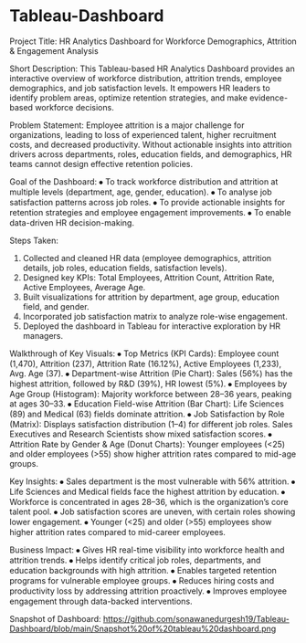 # Tableau-Dashboard
Project Title:
HR Analytics Dashboard for Workforce Demographics, Attrition & Engagement Analysis

Short Description:
This Tableau-based HR Analytics Dashboard provides an interactive overview of workforce distribution, attrition trends, employee demographics, and job satisfaction levels. It empowers HR leaders to identify problem areas, optimize retention strategies, and make evidence-based workforce decisions.

Problem Statement:
Employee attrition is a major challenge for organizations, leading to loss of experienced talent, higher recruitment costs, and decreased productivity. Without actionable insights into attrition drivers across departments, roles, education fields, and demographics, HR teams cannot design effective retention policies.

Goal of the Dashboard:
⦁	To track workforce distribution and attrition at multiple levels (department, age, gender, education).
⦁	To analyse job satisfaction patterns across job roles.
⦁	To provide actionable insights for retention strategies and employee engagement improvements.
⦁	To enable data-driven HR decision-making.

Steps Taken:
1.	Collected and cleaned HR data (employee demographics, attrition details, job roles, education fields, satisfaction levels).
2.	Designed key KPIs: Total Employees, Attrition Count, Attrition Rate, Active Employees, Average Age.
3.	Built visualizations for attrition by department, age group, education field, and gender.
4.	Incorporated job satisfaction matrix to analyze role-wise engagement.
5.	Deployed the dashboard in Tableau for interactive exploration by HR managers.

Walkthrough of Key Visuals:
⦁	Top Metrics (KPI Cards): Employee count (1,470), Attrition (237), Attrition Rate (16.12%), Active Employees (1,233), Avg. Age (37).
⦁	Department-wise Attrition (Pie Chart): Sales (56%) has the highest attrition, followed by R&D (39%), HR lowest (5%).
⦁	Employees by Age Group (Histogram): Majority workforce between 28–36 years, peaking at ages 30–33.
⦁	Education Field-wise Attrition (Bar Chart): Life Sciences (89) and Medical (63) fields dominate attrition.
⦁	Job Satisfaction by Role (Matrix): Displays satisfaction distribution (1–4) for different job roles. Sales Executives and Research Scientists show mixed satisfaction scores.
⦁	Attrition Rate by Gender & Age (Donut Charts): Younger employees (<25) and older employees (>55) show higher attrition rates compared to mid-age groups.

Key Insights:
⦁	Sales department is the most vulnerable with 56% attrition.
⦁	Life Sciences and Medical fields face the highest attrition by education.
⦁	Workforce is concentrated in ages 28–36, which is the organization’s core talent pool.
⦁	Job satisfaction scores are uneven, with certain roles showing lower engagement.
⦁	Younger (<25) and older (>55) employees show higher attrition rates compared to mid-career employees.

Business Impact:
⦁	Gives HR real-time visibility into workforce health and attrition trends.
⦁	Helps identify critical job roles, departments, and education backgrounds with high attrition.
⦁	Enables targeted retention programs for vulnerable employee groups.
⦁	Reduces hiring costs and productivity loss by addressing attrition proactively.
⦁	Improves employee engagement through data-backed interventions.

Snapshot of Dashboard:
https://github.com/sonawanedurgesh19/Tableau-Dashboard/blob/main/Snapshot%20of%20tableau%20dashboard.png

